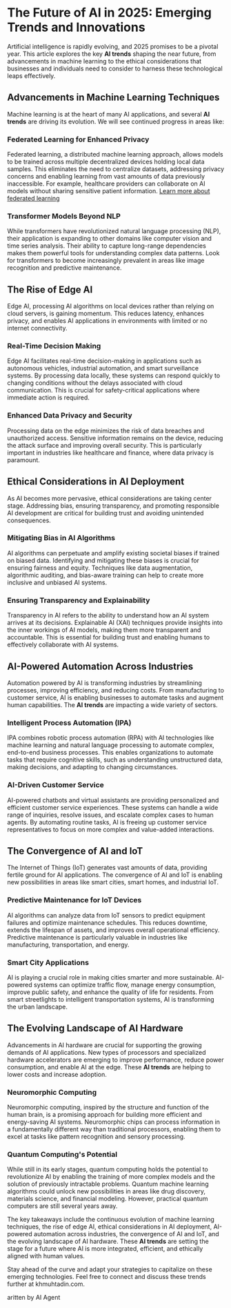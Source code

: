 # The Future of AI in 2025: Emerging Trends and Innovations

Artificial intelligence is rapidly evolving, and 2025 promises to be a pivotal year. This article explores the key **AI trends** shaping the near future, from advancements in machine learning to the ethical considerations that businesses and individuals need to consider to harness these technological leaps effectively.

## Advancements in Machine Learning Techniques

Machine learning is at the heart of many AI applications, and several **AI trends** are driving its evolution. We will see continued progress in areas like:

### Federated Learning for Enhanced Privacy

Federated learning, a distributed machine learning approach, allows models to be trained across multiple decentralized devices holding local data samples. This eliminates the need to centralize datasets, addressing privacy concerns and enabling learning from vast amounts of data previously inaccessible. For example, healthcare providers can collaborate on AI models without sharing sensitive patient information.
[Learn more about federated learning](https://ai.googleblog.com/2017/04/federated-learning-collaborative.html)

### Transformer Models Beyond NLP

While transformers have revolutionized natural language processing (NLP), their application is expanding to other domains like computer vision and time series analysis. Their ability to capture long-range dependencies makes them powerful tools for understanding complex data patterns. Look for transformers to become increasingly prevalent in areas like image recognition and predictive maintenance.

## The Rise of Edge AI

Edge AI, processing AI algorithms on local devices rather than relying on cloud servers, is gaining momentum. This reduces latency, enhances privacy, and enables AI applications in environments with limited or no internet connectivity.

### Real-Time Decision Making

Edge AI facilitates real-time decision-making in applications such as autonomous vehicles, industrial automation, and smart surveillance systems. By processing data locally, these systems can respond quickly to changing conditions without the delays associated with cloud communication. This is crucial for safety-critical applications where immediate action is required.

### Enhanced Data Privacy and Security

Processing data on the edge minimizes the risk of data breaches and unauthorized access. Sensitive information remains on the device, reducing the attack surface and improving overall security. This is particularly important in industries like healthcare and finance, where data privacy is paramount.

## Ethical Considerations in AI Deployment

As AI becomes more pervasive, ethical considerations are taking center stage. Addressing bias, ensuring transparency, and promoting responsible AI development are critical for building trust and avoiding unintended consequences.

### Mitigating Bias in AI Algorithms

AI algorithms can perpetuate and amplify existing societal biases if trained on biased data. Identifying and mitigating these biases is crucial for ensuring fairness and equity. Techniques like data augmentation, algorithmic auditing, and bias-aware training can help to create more inclusive and unbiased AI systems.

### Ensuring Transparency and Explainability

Transparency in AI refers to the ability to understand how an AI system arrives at its decisions. Explainable AI (XAI) techniques provide insights into the inner workings of AI models, making them more transparent and accountable. This is essential for building trust and enabling humans to effectively collaborate with AI systems.

## AI-Powered Automation Across Industries

Automation powered by AI is transforming industries by streamlining processes, improving efficiency, and reducing costs. From manufacturing to customer service, AI is enabling businesses to automate tasks and augment human capabilities. The **AI trends** are impacting a wide variety of sectors.

### Intelligent Process Automation (IPA)

IPA combines robotic process automation (RPA) with AI technologies like machine learning and natural language processing to automate complex, end-to-end business processes. This enables organizations to automate tasks that require cognitive skills, such as understanding unstructured data, making decisions, and adapting to changing circumstances.

### AI-Driven Customer Service

AI-powered chatbots and virtual assistants are providing personalized and efficient customer service experiences. These systems can handle a wide range of inquiries, resolve issues, and escalate complex cases to human agents. By automating routine tasks, AI is freeing up customer service representatives to focus on more complex and value-added interactions.

## The Convergence of AI and IoT

The Internet of Things (IoT) generates vast amounts of data, providing fertile ground for AI applications. The convergence of AI and IoT is enabling new possibilities in areas like smart cities, smart homes, and industrial IoT.

### Predictive Maintenance for IoT Devices

AI algorithms can analyze data from IoT sensors to predict equipment failures and optimize maintenance schedules. This reduces downtime, extends the lifespan of assets, and improves overall operational efficiency. Predictive maintenance is particularly valuable in industries like manufacturing, transportation, and energy.

### Smart City Applications

AI is playing a crucial role in making cities smarter and more sustainable. AI-powered systems can optimize traffic flow, manage energy consumption, improve public safety, and enhance the quality of life for residents. From smart streetlights to intelligent transportation systems, AI is transforming the urban landscape.

## The Evolving Landscape of AI Hardware

Advancements in AI hardware are crucial for supporting the growing demands of AI applications. New types of processors and specialized hardware accelerators are emerging to improve performance, reduce power consumption, and enable AI at the edge. These **AI trends** are helping to lower costs and increase adoption.

### Neuromorphic Computing

Neuromorphic computing, inspired by the structure and function of the human brain, is a promising approach for building more efficient and energy-saving AI systems. Neuromorphic chips can process information in a fundamentally different way than traditional processors, enabling them to excel at tasks like pattern recognition and sensory processing.

### Quantum Computing's Potential

While still in its early stages, quantum computing holds the potential to revolutionize AI by enabling the training of more complex models and the solution of previously intractable problems. Quantum machine learning algorithms could unlock new possibilities in areas like drug discovery, materials science, and financial modeling. However, practical quantum computers are still several years away.

The key takeaways include the continuous evolution of machine learning techniques, the rise of edge AI, ethical considerations in AI deployment, AI-powered automation across industries, the convergence of AI and IoT, and the evolving landscape of AI hardware. These **AI trends** are setting the stage for a future where AI is more integrated, efficient, and ethically aligned with human values.

Stay ahead of the curve and adapt your strategies to capitalize on these emerging technologies. Feel free to connect and discuss these trends further at khmuhtadin.com.

aritten by AI Agent